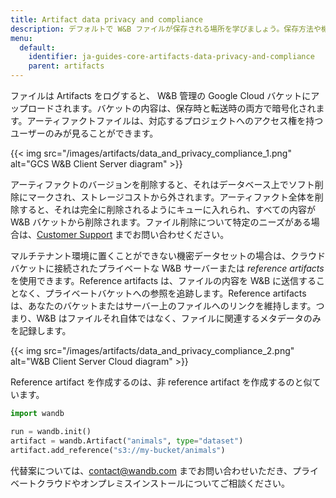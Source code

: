 ```yaml
---
title: Artifact data privacy and compliance
description: デフォルトで W&B ファイルが保存される場所を学びましょう。保存方法や機密情報の保管について探ってみましょう。
menu:
  default:
    identifier: ja-guides-core-artifacts-data-privacy-and-compliance
    parent: artifacts
---
```


ファイルは Artifacts をログすると、 W&B 管理の Google Cloud バケットにアップロードされます。バケットの内容は、保存時と転送時の両方で暗号化されます。アーティファクトファイルは、対応するプロジェクトへのアクセス権を持つユーザーのみが見ることができます。

{{< img src="/images/artifacts/data_and_privacy_compliance_1.png" alt="GCS W&B Client Server diagram" >}}

アーティファクトのバージョンを削除すると、それはデータベース上でソフト削除にマークされ、ストレージコストから外されます。アーティファクト全体を削除すると、それは完全に削除されるようにキューに入れられ、すべての内容が W&B バケットから削除されます。ファイル削除について特定のニーズがある場合は、[Customer Support](mailto:support@wandb.com) までお問い合わせください。

マルチテナント環境に置くことができない機密データセットの場合は、クラウドバケットに接続されたプライベートな W&B サーバーまたは _reference artifacts_ を使用できます。Reference artifacts は、ファイルの内容を W&B に送信することなく、プライベートバケットへの参照を追跡します。Reference artifacts は、あなたのバケットまたはサーバー上のファイルへのリンクを維持します。つまり、W&B はファイルそれ自体ではなく、ファイルに関連するメタデータのみを記録します。

{{< img src="/images/artifacts/data_and_privacy_compliance_2.png" alt="W&B Client Server Cloud diagram" >}}

Reference artifact を作成するのは、非 reference artifact を作成するのと似ています。

```python
import wandb

run = wandb.init()
artifact = wandb.Artifact("animals", type="dataset")
artifact.add_reference("s3://my-bucket/animals")
```

代替案については、[contact@wandb.com](mailto:contact@wandb.com) までお問い合わせいただき、プライベートクラウドやオンプレミスインストールについてご相談ください。